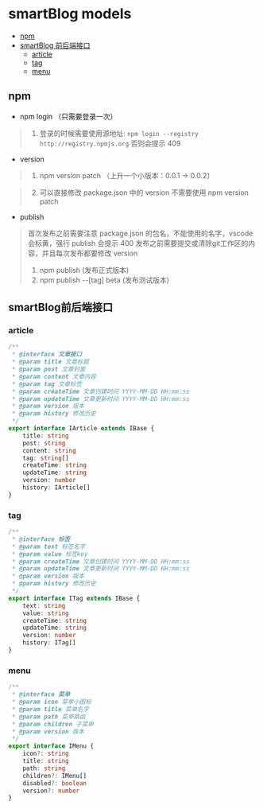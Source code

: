 # smartBlog models
- [npm](#npm)
- [smartBlog 前后端接口](#smartBlog前后端接口)
  - [article](#article)
  - [tag](#tag)
  - [menu](#menu)


## npm
- npm login （只需要登录一次）
> 1. 登录的时候需要使用源地址: ``` npm login --registry http://registry.npmjs.org ```  否则会提示 409

- version
> 1. npm version patch （上升一个小版本：0.0.1 -> 0.0.2）

> 2. 可以直接修改 package.json 中的 version 不需要使用 npm version patch 

- publish
> 首次发布之前需要注意 package.json 的包名，不能使用的名字，vscode 会标黄，强行 publish 会提示 400 
> 发布之前需要提交或清除git工作区的内容，并且每次发布都要修改 version
> 1. npm publish  (发布正式版本)
> 2. npm publish --[tag] beta (发布测试版本)

## smartBlog前后端接口
### article
```ts
/**
 * @interface 文章接口
 * @param title 文章标题
 * @param post 文章封面
 * @param content 文章内容
 * @param tag 文章标签
 * @param createTime 文章创建时间 YYYY-MM-DD HH:mm:ss
 * @param updateTime 文章更新时间 YYYY-MM-DD HH:mm:ss
 * @param version 版本
 * @param history 修改历史
 */
export interface IArticle extends IBase {
    title: string
    post: string
    content: string
    tag: string[]
    createTime: string
    updateTime: string
    version: number
    history: IArticle[]
}
```

### tag
```ts
/**
 * @interface 标签
 * @param text 标签名字
 * @param value 标签key
 * @param createTime 文章创建时间 YYYY-MM-DD HH:mm:ss
 * @param updateTime 文章更新时间 YYYY-MM-DD HH:mm:ss
 * @param version 版本
 * @param history 修改历史
 */
export interface ITag extends IBase {
    text: string
    value: string
    createTime: string
    updateTime: string
    version: number
    history: ITag[]
}
```

### menu
```ts
/**
 * @interface 菜单
 * @param icon 菜单小图标
 * @param title 菜单名字
 * @param path 菜单路由
 * @param children 子菜单
 * @param version 版本 
 */
export interface IMenu {
    icon?: string
    title: string
    path: string
    children?: IMenu[]
    disabled?: boolean
    version?: number
}
```